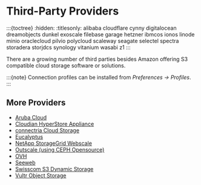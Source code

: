 Third-Party Providers
===

:::{toctree}
:hidden:
:titlesonly:
alibaba
cloudflare
cynny
digitalocean
dreamobjects
dunkel
exoscale
filebase
garage
hetzner
ibmcos
ionos
linode
minio
oraclecloud
pilvio
polycloud
scaleway
seagate
selectel
spectra
storadera
storjdcs
synology
vitanium
wasabi
z1
:::

There are a growing number of third parties besides Amazon offering S3 compatible cloud storage software or solutions.

:::{note}
Connection profiles can be installed from *Preferences → Profiles*.
:::

## More Providers

- [Aruba Cloud](https://www.cloud.it/)
- [Cloudian HyperStore Appliance](https://cloudian.com/products/hyperstore/)
- [connectria Cloud Storage](https://www.mh.connectria.com/rp/order/cloud_storage_index)
- [Eucalyptus](https://www.eucalyptus.cloud/)
- [NetApp StorageGrid Webscale](https://docs.netapp.com/sgws-114/index.jsp)
- [Outscale (using CEPH Opensource)](https://www.outscale.com/)
- [OVH](../openstack/ovh.md)
- [Seeweb](https://www.seeweb.it/)
- [Swisscom S3 Dynamic Storage](https://www.swisscom.ch/en/business/enterprise/offer/cloud-data-center/dynamic-computing-services.html)
- [Vultr Object Storage](https://www.vultr.com/docs/vultr-object-storage#Cyberduck_GUI_tool)